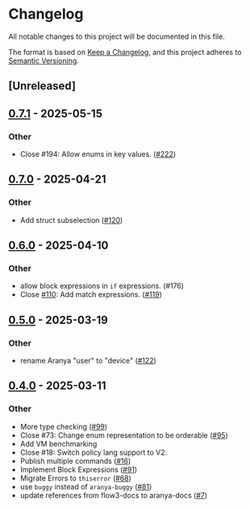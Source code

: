 # Changelog

All notable changes to this project will be documented in this file.

The format is based on [Keep a Changelog](https://keepachangelog.com/en/1.0.0/),
and this project adheres to [Semantic Versioning](https://semver.org/spec/v2.0.0.html).

## [Unreleased]

## [0.7.1](https://github.com/aranya-project/aranya-core/compare/aranya-policy-vm-v0.7.0...aranya-policy-vm-v0.7.1) - 2025-05-15

### Other

- Close #194: Allow enums in key values. ([#222](https://github.com/aranya-project/aranya-core/pull/222))

## [0.7.0](https://github.com/aranya-project/aranya-core/compare/aranya-policy-vm-v0.6.0...aranya-policy-vm-v0.7.0) - 2025-04-21

### Other

- Add struct subselection ([#120](https://github.com/aranya-project/aranya-core/pull/120))

## [0.6.0](https://github.com/aranya-project/aranya-core/compare/aranya-policy-vm-v0.5.0...aranya-policy-vm-v0.6.0) - 2025-04-10

### Other

- allow block expressions in `if` expressions. (#176)
- Close [#110](https://github.com/aranya-project/aranya-core/pull/110): Add match expressions. ([#119](https://github.com/aranya-project/aranya-core/pull/119))

## [0.5.0](https://github.com/aranya-project/aranya-core/compare/aranya-policy-vm-v0.4.0...aranya-policy-vm-v0.5.0) - 2025-03-19

### Other

- rename Aranya "user" to "device" ([#122](https://github.com/aranya-project/aranya-core/pull/122))

## [0.4.0](https://github.com/aranya-project/aranya-core/compare/aranya-policy-vm-v0.3.1...aranya-policy-vm-v0.4.0) - 2025-03-11

### Other

- More type checking ([#99](https://github.com/aranya-project/aranya-core/pull/99))
- Close #73: Change enum representation to be orderable ([#95](https://github.com/aranya-project/aranya-core/pull/95))
- Add VM benchmarking
- Close #18: Switch policy lang support to V2.
- Publish multiple commands ([#16](https://github.com/aranya-project/aranya-core/pull/16))
- Implement Block Expressions ([#91](https://github.com/aranya-project/aranya-core/pull/91))
- Migrate Errors to `thiserror` ([#68](https://github.com/aranya-project/aranya-core/pull/68))
- use `buggy` instead of `aranya-buggy` ([#81](https://github.com/aranya-project/aranya-core/pull/81))
- update references from flow3-docs to aranya-docs ([#7](https://github.com/aranya-project/aranya-core/pull/7))
